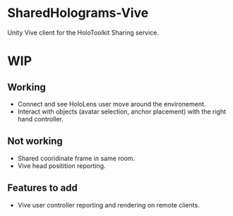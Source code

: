 # SharedHolograms-Vive
Unity Vive client for the HoloToolkit Sharing service.

# WIP
## Working
* Connect and see HoloLens user move around the environement.
* Interact with objects (avatar selection, anchor placement) with the right hand controller.

## Not working
* Shared cooridinate frame in same room.
* Vive head positition reporting.

## Features to add
* Vive user controller reporting and rendering on remote clients.
